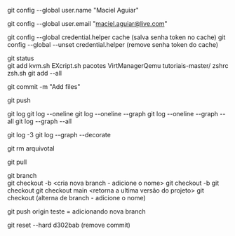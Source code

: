 git config --global user.name "Maciel Aguiar"  

git config --global user.email "maciel.aguiar@live.com"  

git config --global credential.helper cache (salva senha token no cache)
git config --global --unset credential.helper (remove senha token do cache)

git status   
git add kvm.sh EXcript.sh pacotes VirtManagerQemu tutoriais-master/ zshrc zsh.sh
git add --all    

git commit -m "Add files"  


git push       

git log
git log --oneline 
git log --oneline --graph
git log --oneline --graph --all
git log --graph --all



git log -3
git log --graph --decorate  

git rm arquivotal

git pull

git branch      
git checkout -b <cria nova branch - adicione o nome>
git checkout -b <adicione o nome da nova branch>
git checkout <adicione hash do commit>
git checkout main <retorna a ultima versão do projeto>
git checkout (alterna de branch - adicione o nome)

git push origin teste  =   adicionando nova branch

git reset --hard d302bab (remove commit)
